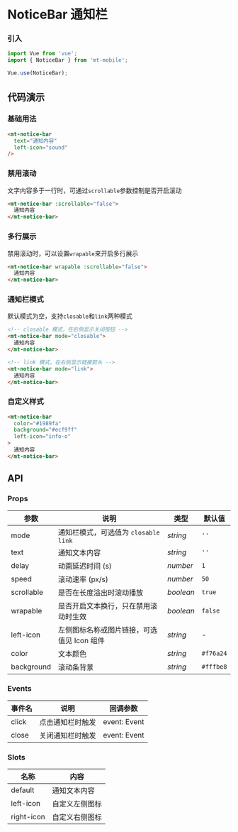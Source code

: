 # NoticeBar 通知栏

### 引入

``` javascript
import Vue from 'vue';
import { NoticeBar } from 'mt-mobile';

Vue.use(NoticeBar);
```

## 代码演示

### 基础用法

```html
<mt-notice-bar
  text="通知内容"
  left-icon="sound"
/>
```

### 禁用滚动

文字内容多于一行时，可通过`scrollable`参数控制是否开启滚动

```html
<mt-notice-bar :scrollable="false">
  通知内容
</mt-notice-bar>
```

### 多行展示

禁用滚动时，可以设置`wrapable`来开启多行展示

```html
<mt-notice-bar wrapable :scrollable="false">
  通知内容
</mt-notice-bar>
```

### 通知栏模式

默认模式为空，支持`closable`和`link`两种模式

```html
<!-- closable 模式，在右侧显示关闭按钮 -->
<mt-notice-bar mode="closable">
  通知内容
</mt-notice-bar>

<!-- link 模式，在右侧显示链接箭头 -->
<mt-notice-bar mode="link">
  通知内容
</mt-notice-bar>
```

### 自定义样式

```html
<mt-notice-bar
  color="#1989fa"
  background="#ecf9ff"
  left-icon="info-o"
>
  通知内容
</mt-notice-bar>
```

## API

### Props

| 参数 | 说明 | 类型 | 默认值 |
|------|------|------|------|
| mode | 通知栏模式，可选值为 `closable` `link` | *string* | `''` |
| text | 通知文本内容 | *string* | `''` |
| delay | 动画延迟时间 (s) | *number* | `1` |
| speed | 滚动速率 (px/s) | *number* | `50` |
| scrollable | 是否在长度溢出时滚动播放 | *boolean* | `true` |
| wrapable | 是否开启文本换行，只在禁用滚动时生效 | *boolean* | `false` |
| left-icon | 左侧图标名称或图片链接，可选值见 Icon 组件 | *string* | - |
| color | 文本颜色 | *string* | `#f76a24` |
| background | 滚动条背景 | *string* | `#fffbe8` |

### Events

| 事件名 | 说明 | 回调参数 |
|------|------|------|
| click | 点击通知栏时触发 | event: Event |
| close | 关闭通知栏时触发 | event: Event |

### Slots

| 名称 | 内容 |
|------|------|
| default | 通知文本内容 |
| left-icon | 自定义左侧图标 |
| right-icon | 自定义右侧图标 |

